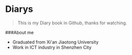 # Diarys

> This is my Diary book in Github, thanks for watching.

###About me
- Graduated from Xi'an Jiaotong University
- Work in ICT industry in Shenzhen City
